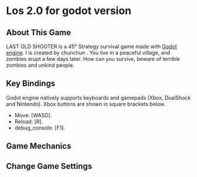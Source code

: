 # Los  2.0 for godot version

## About This Game

LAST OLD SHOOTER is a 45° Strategy survival game made with [Godot engine](https://godotengine.org). I is created by chunchun .
You live in a peaceful village, and zombies erupt a few days later. How can you survive, beware of terrible zombies and unkind people.

## Key Bindings

Godot engine natively supports keyboards and gamepads (Xbox, DualShock and Nintendo). Xbox buttons are shown in square brackets below.

* Move: [WASD].
* Reload: [R].
* debug_console: [F1].

## Game Mechanics


## Change Game Settings


